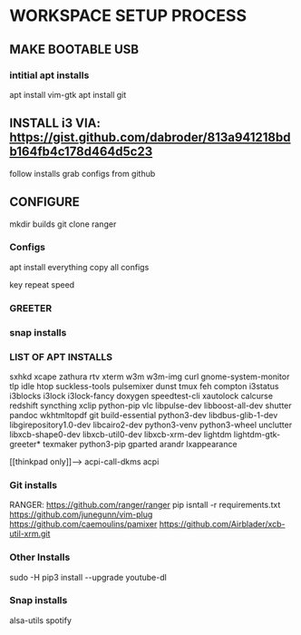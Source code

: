 # WORKSPACE SETUP PROCESS

## MAKE BOOTABLE USB

### intitial apt installs
apt install vim-gtk
apt install git

## INSTALL i3 VIA: https://gist.github.com/dabroder/813a941218bdb164fb4c178d464d5c23
follow installs
grab configs from github

## CONFIGURE

mkdir builds
git clone ranger

### Configs
apt install everything
copy all configs

key repeat speed

### GREETER

### snap installs

### LIST OF APT INSTALLS
sxhkd
xcape
zathura
rtv
xterm
w3m
w3m-img
curl
gnome-system-monitor
tlp
idle
htop
suckless-tools
pulsemixer
dunst
tmux
feh
compton
i3status
i3blocks
i3lock
i3lock-fancy
doxygen
speedtest-cli
xautolock
calcurse
redshift
syncthing
xclip
python-pip
vlc
libpulse-dev
libboost-all-dev
shutter
pandoc
wkhtmltopdf
git 
build-essential
python3-dev
libdbus-glib-1-dev
libgirepository1.0-dev
libcairo2-dev
python3-venv
python3-wheel
unclutter
libxcb-shape0-dev
libxcb-util0-dev
libxcb-xrm-dev
lightdm
lightdm-gtk-greeter*
texmaker
python3-pip
gparted
arandr
lxappearance

[[thinkpad only]]-->
acpi-call-dkms
acpi

### Git installs

RANGER:
https://github.com/ranger/ranger
pip isntall -r requirements.txt
https://github.com/junegunn/vim-plug
https://github.com/caemoulins/pamixer
https://github.com/Airblader/xcb-util-xrm.git

### Other Installs
sudo -H pip3 install --upgrade youtube-dl

### Snap installs
alsa-utils
spotify

